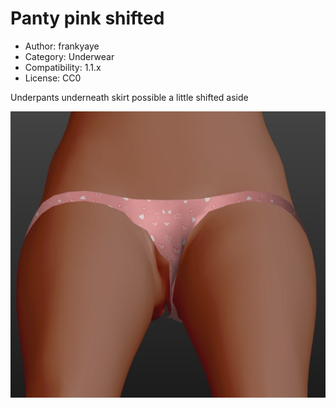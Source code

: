 # Panty pink shifted

* Author: frankyaye
* Category: Underwear
* Compatibility: 1.1.x
* License: CC0

Underpants underneath skirt possible a little shifted aside

![Example](Panty_shifted.jpg)

